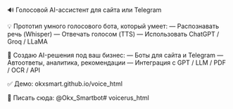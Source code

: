 🔊 Голосовой AI-ассистент для сайта или Telegram

💡 Прототип умного голосового бота, который умеет:
— Распознавать речь (Whisper)
— Отвечать голосом (TTS)
— Использовать ChatGPT / Groq / LLaMA

🎯 Создаю AI-решения под ваш бизнес:
— Боты для сайта и Telegram
— Автоответы, аналитика, рекомендации
— Интеграция с GPT / LLM / PDF / OCR / API

✅ Демо: okxsmart.github.io/voice_html

📩 Писать сюда: @Okx_Smartbot# voicerus_html
